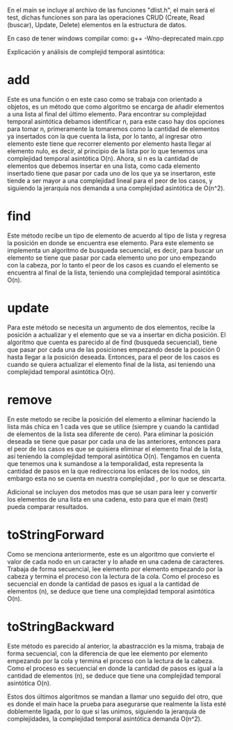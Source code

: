En el main se incluye al archivo de las funciones "dlist.h", el main será el test, dichas funciones son para las operaciones CRUD (Create, Read (buscar), Update, Delete) elementos en la estructura de datos.

En caso de tener windows compilar como: g++ -Wno-deprecated main.cpp

Explicación y análisis de complejid temporal asintótica:

# add

Este es una función o en este caso como se trabaja con orientado a objetos, es un método que como algoritmo se encarga de añadir elementos a una lista al final del último elemento. Para encontrar su complejidad temporal asintótica debamos identificar n, para este caso hay dos opciones para tomar n, primeramente la tomaremos como la cantidad de elementos ya insertados con la que cuenta la lista, por lo tanto, al ingresar otro elemento este tiene que recorrer elemento por elemento hasta llegar al elemento nulo, es decir, al principio de la lista por lo que tenemos una complejidad temporal asintótica O(n). Ahora, si n es la cantidad de elementos que debemos insertar en una lista, como cada elemento insertado tiene que pasar por cada uno de los que ya se insertaron, este tiende a ser mayor a una complejidad lineal para el peor de los casos, y siguiendo la jerarquía nos demanda a una complejidad asintótica de O(n^2).

# find

Este método recibe un tipo de elemento de acuerdo al tipo de lista y regresa la posición en donde se encuentra ese elemento. Para este elemento se implementa un algoritmo de busqueda secuencial, es decir, para buscar un elemento se tiene que pasar por cada elemento uno por uno empezando con la cabeza, por lo tanto el peor de los casos es cuando el elemento se encuentra al final de la lista, teniendo una complejidad temporal asintótica O(n).

# update

Para este método se necesita un argumento de dos elementos, recibe la posición a actualizar y el elemento que se va a insertar en dicha posición. El algoritmo que cuenta es parecido al de find (busqueda secuencial), tiene que pasar por cada una de las posiciones empezando desde la posición 0 hasta llegar a la posición deseada. Entonces, para el peor de los casos es cuando se quiera actualizar el elemento final de la lista, así teniendo una complejidad temporal asintótica O(n).

# remove

En este metodo se recibe la posición del elemento a eliminar haciendo la lista más chica en 1 cada ves que se utilice (siempre y cuando la cantidad de elementos de la lista sea diferente de cero). Para eliminar la posición deseada se tiene que pasar por cada una de las anteriores, entonces para el peor de los casos es que se quisiera eliminar el elemento final de la lista, así teniendo la complejidad temporal asintótica O(n). Tengamos en cuenta que tenemos una k sumandose a la temporalidad, esta representa la cantidad de pasos en la que redirecciona los enlaces de los nodos, sin embargo esta no se cuenta en nuestra complejidad , por lo que se descarta.

Adicional se incluyen dos metodos mas que se usan para leer y convertir los elementos de una lista en una cadena, esto para que el main (test) pueda comparar resultados.

# toStringForward

Como se menciona anteriormente, este es un algoritmo que convierte el valor de cada nodo en un caracter y lo añade en una cadena de caracteres. Trabaja de forma secuencial, lee elemento por elemento empezando por la cabeza y termina el proceso con la lectura de la cola. Como el proceso es secuencial en donde la cantidad de pasos es igual a la cantidad de elementos (n), se deduce que tiene una complejidad temporal asintótica O(n).

# toStringBackward

Este método es parecido al anterior, la abastracción es la misma, trabaja de forma secuencial, con la diferencia de que lee elemento por elemento empezando por la cola y termina el proceso con la lectura de la cabeza. Como el proceso es secuencial en donde la cantidad de pasos es igual a la cantidad de elementos (n), se deduce que tiene una complejidad temporal asintótica O(n).

Estos dos últimos algoritmos se mandan a llamar uno seguido del otro, que es donde el main hace la prueba para asegurarse que realmente la lista esté doblemente ligada, por lo que si las unimos, siguiendo la jerarquía de complejidades, la complejidad temporal asintótica demanda O(n^2).
